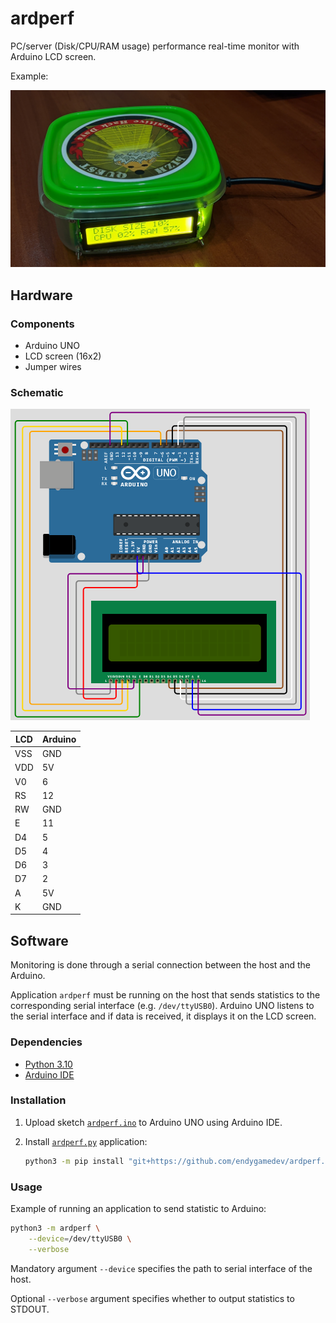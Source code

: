 ardperf
========

PC/server (Disk/CPU/RAM usage) performance real-time monitor with
Arduino LCD screen.

Example:

![ExampleImage][ExampleImage]

Hardware
--------

### Components ###

- Arduino UNO
- LCD screen (16x2)
- Jumper wires

### Schematic ###

![SchematicImage][SchematicImage]

| LCD | Arduino |
|-----|---------|
| VSS | GND     |
| VDD | 5V      |
| V0  | 6       |
| RS  | 12      |
| RW  | GND     |
| E   | 11      |
| D4  | 5       |
| D5  | 4       |
| D6  | 3       |
| D7  | 2       |
| A   | 5V      |
| K   | GND     |

Software
--------

Monitoring is done through a serial connection between the host and the Arduino.

Application `ardperf` must be running on the host that sends statistics to the
corresponding serial interface (e.g. `/dev/ttyUSB0`).
Arduino UNO listens to the serial interface and if data is received,
it displays it on the LCD screen.

### Dependencies ###

- [Python 3.10](https://www.python.org/downloads/)
- [Arduino IDE](https://www.arduino.cc/en/software)

### Installation ###

1.  Upload sketch [`ardperf.ino`][SketchSource] to Arduino UNO
    using Arduino IDE.

2.  Install [`ardperf.py`][ApplicationSource] application:

    ```sh
    python3 -m pip install "git+https://github.com/endygamedev/ardperf.git"
    ```

### Usage ###

Example of running an application to send statistic to Arduino:

```sh
python3 -m ardperf \
    --device=/dev/ttyUSB0 \
    --verbose
```

Mandatory argument `--device` specifies the path to serial interface
of the host.

Optional `--verbose` argument specifies whether to output statistics to STDOUT.

[SketchSource]: ./ardperf.ino
[ApplicationSource]: ./ardperf.py
[ExampleImage]: ./doc/figures/example.jpg
[SchematicImage]: ./doc/figures/schematic.png
